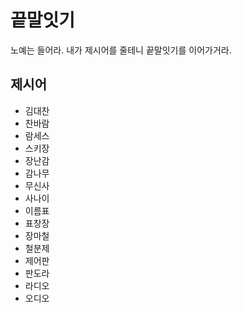# 끝말잇기
노예는 들어라. 내가 제시어를 줄테니 끝말잇기를 이어가거라.

## 제시어
- 김대찬
- 찬바람
- 람세스
- 스키장
- 장난감
- 감나무
- 무신사
- 사나이
- 이름표
- 표창장
- 장마철
- 철분제
- 제어판
- 판도라
- 라디오
- 오디오

